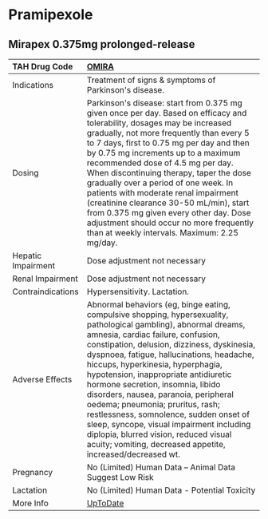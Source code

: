 # Pramipexole

## Mirapex 0.375mg prolonged-release

| TAH Drug Code      | [OMIRA](https://www.tahsda.org.tw/drugs/hissearch.php?drug_code=OMIRA)                                                                                                                                                                                                                                                                                                                                                                                                                                                                                                                                                                       |
|:-------------------|:---------------------------------------------------------------------------------------------------------------------------------------------------------------------------------------------------------------------------------------------------------------------------------------------------------------------------------------------------------------------------------------------------------------------------------------------------------------------------------------------------------------------------------------------------------------------------------------------------------------------------------------------|
| Indications        | Treatment of signs & symptoms of Parkinson's disease.                                                                                                                                                                                                                                                                                                                                                                                                                                                                                                                                                                                        |
| Dosing             | Parkinson's disease: start from 0.375 mg given once per day. Based on efficacy and tolerability, dosages may be increased gradually, not more frequently than every 5 to 7 days, first to 0.75 mg per day and then by 0.75 mg increments up to a maximum recommended dose of 4.5 mg per day. When discontinuing therapy, taper the dose gradually over a period of one week. In patients with moderate renal impairment (creatinine clearance 30-50 mL/min), start from 0.375 mg given every other day. Dose adjustment should occur no more frequently than at weekly intervals. Maximum: 2.25 mg/day.                                      |
| Hepatic Impairment | Dose adjustment not necessary                                                                                                                                                                                                                                                                                                                                                                                                                                                                                                                                                                                                                |
| Renal Impairment   | Dose adjustment not necessary                                                                                                                                                                                                                                                                                                                                                                                                                                                                                                                                                                                                                |
| Contraindications  | Hypersensitivity. Lactation.                                                                                                                                                                                                                                                                                                                                                                                                                                                                                                                                                                                                                 |
| Adverse Effects    | Abnormal behaviors (eg, binge eating, compulsive shopping, hypersexuality, pathological gambling), abnormal dreams, amnesia, cardiac failure, confusion, constipation, delusion, dizziness, dyskinesia, dyspnoea, fatigue, hallucinations, headache, hiccups, hyperkinesia, hyperphagia, hypotension, inappropriate antidiuretic hormone secretion, insomnia, libido disorders, nausea, paranoia, peripheral oedema; pneumonia; pruritus, rash; restlessness, somnolence, sudden onset of sleep, syncope, visual impairment including diplopia, blurred vision, reduced visual acuity; vomiting, decreased appetite, increased/decreased wt. |
| Pregnancy          | No (Limited) Human Data – Animal Data Suggest Low Risk                                                                                                                                                                                                                                                                                                                                                                                                                                                                                                                                                                                       |
| Lactation          | No (Limited) Human Data - Potential Toxicity                                                                                                                                                                                                                                                                                                                                                                                                                                                                                                                                                                                                 |
| More Info          | [UpToDate](https://www.uptodate.com/contents/pramipexole-drug-information)                                                                                                                                                                                                                                                                                                                                                                                                                                                                                                                                                                   |

